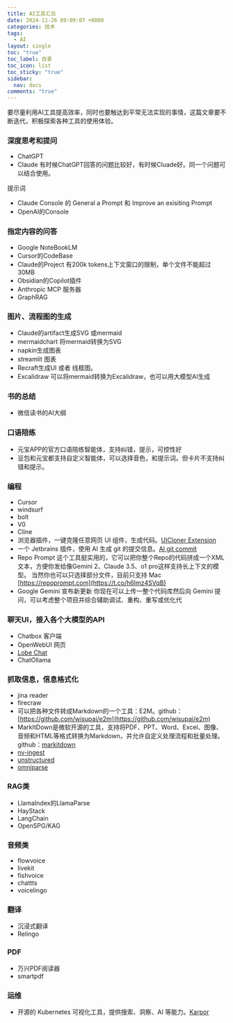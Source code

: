 ```yaml
---
title: AI工具汇总
date: 2024-11-26 09:09:07 +0800
categories: 技术
tags:
  - AI
layout: single
toc: "true"
toc_label: 目录
toc_icon: list
toc_sticky: "true"
sidebar:
  nav: docs
comments: "true"
---
```

要尽量利用AI工具提高效率，同时也要触达到平常无法实现的事情，这篇文章要不断迭代，积极探索各种工具的使用体验。

### 深度思考和提问
- ChatGPT
- Claude
有时候ChatGPT回答的问题比较好，有时候Cluade好。同一个问题可以结合使用。

提示词
- Claude Console 的 General a Prompt  和 Improve an exisiting Prompt
- OpenAI的Console
### 指定内容的问答
- Google NoteBookLM
- Cursor的CodeBase
- Claude的Project  有200k tokens上下文窗口的限制，单个文件不能超过30MB
- Obsidian的Copilot插件
- Anthropic MCP 服务器
- GraphRAG

### 图片、流程图的生成
- Claude的artifact生成SVG 或mermaid
- mermaidchart 将mermaid转换为SVG
- napkin生成图表
- streamlit 图表
- Recraft生成UI 或者 线框图。
- Excalidraw 可以将mermaid转换为Excalidraw，也可以用大模型AI生成

### 书的总结
- 微信读书的AI大纲

### 口语陪练
- 元宝APP的官方口语陪练智能体，支持纠错，提示，可控性好
- 豆包和元宝都支持自定义智能体，可以选择音色，和提示词。但卡片不支持纠错和提示。

### 编程
- Cursor
- windsurf
- bolt
- V0
- Cline
- 浏览器插件，一键克隆任意网页 UI 组件，生成代码。[UICloner Extension](https://github.com/AndySpider/uicloner-extension)
- 一个 Jetbrains 插件，使用 AI 生成 git 的提交信息。[AI git commit](https://github.com/ruanyf/weekly/issues/5572)
- Repo Prompt 这个工具挺实用的，它可以把你整个Repo的代码拼成一个XML文本，方便你发给像Gemini 2、Claude 3.5、o1 pro这样支持长上下文的模型。 当然你也可以只选择部分文件，目前只支持 Mac [https://repoprompt.com](https://t.co/h6Imz4SVqB)
- Google Gemini 宣布新更新 你现在可以上传一整个代码库然后向 Gemini 提问，可以考虑整个项目并综合辅助调试、重构、重写或优化代

### 聊天UI，接入各个大模型的API
- Chatbox 客户端
- OpenWebUI 网页
- [Lobe Chat](https://github.com/lobehub/lobe-chat)
- ChatOllama

### 抓取信息，信息格式化
- jina reader
- firecraw
- 可以把各种文件转成Markdown的一个工具：E2M。github：[https://github.com/wisupai/e2m](https://github.com/wisupai/e2m)
- MarkItDown是微软开源的工具，支持将PDF、PPT、Word、Excel、图像、音频和HTML等格式转换为Markdown，并允许自定义处理流程和批量处理。github：[markitdown](https://github.com/microsoft/markitdown)
- [nv-ingest](https://github.com/NVIDIA/nv-ingest)
- [unstructured](https://github.com/Unstructured-IO/unstructured)
- [omniparse](https://github.com/adithya-s-k/omniparse)
### RAG类​
- LlamaIndex的LlamaParse
- HayStack
- LangChain
- OpenSPG/KAG


### 音频类
- flowvoice
- livekit
- fishvoice
- chattts
- voicelingo

### 翻译
- 沉浸式翻译
- Relingo 

### PDF
- 万兴PDF阅读器
- smartpdf

### 运维
- 开源的 Kubernetes 可视化工具，提供搜索、洞察、AI 等能力。[Karpor](https://github.com/KusionStack/karpor)

